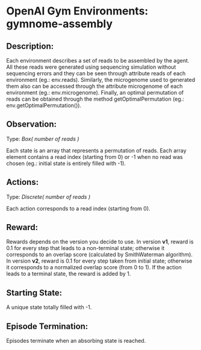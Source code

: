 # OpenAI Gym Environments: gymnome-assembly

## Description:

Each environment describes a set of reads to be assembled by the agent. All these reads were generated using sequencing simulation without sequencing errors and they can be seen through attribute reads of each environment (eg.: env.reads). Similarly, the microgenome used to generated them also can be accessed  through the attribute microgenome of each environment (eg.: env.microgenome). Finally, an optimal permutation of reads can be obtained through the method getOptimalPermutation (eg.: env.getOptimalPermutation()).

## Observation:

Type: *Box( number of reads )*
		
Each state is an array that represents a permutation of reads. Each array element contains a read index (starting from 0)  or -1 when no read was chosen (eg.: initial state is entirely filled with -1).

## Actions:

Type: *Discrete( number of reads )*

Each action corresponds to a read index (starting from 0).

## Reward:

Rewards depends on the version you decide to use.	In version **v1**, reward is 0.1 for every step that leads to a non-terminal state; otherwise it corresponds to an overlap score (calculated by SmithWaterman algorithm). In version **v2**, reward is 0.1 for every step taken from initial state; otherwise it corresponds to a normalized overlap score (from 0 to 1). If the action leads to a terminal state, the reward is added by 1.

## Starting State:

A unique state totally filled with -1.

## Episode Termination:

Episodes terminate when an absorbing state is reached.
